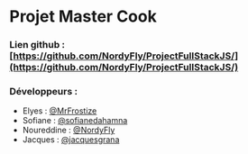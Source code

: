 
# Projet Master Cook

### Lien github : [https://github.com/NordyFly/ProjectFullStackJS/](https://github.com/NordyFly/ProjectFullStackJS/)

### Développeurs :

- Elyes : [@MrFrostize](https://github.com/MrFrostize)
- Sofiane : [@sofianedahamna](https://github.com/sofianedahamna)
- Noureddine : [@NordyFly](https://github.com/NordyFly)
- Jacques : [@jacquesgrana](https://github.com/jacquesgrana)
